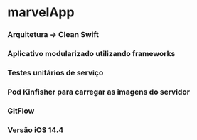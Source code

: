 # marvelApp


### Arquitetura -> Clean Swift
### Aplicativo modularizado utilizando frameworks
### Testes unitários de serviço
### Pod Kinfisher para carregar as imagens do servidor
### GitFlow
### Versão iOS 14.4
